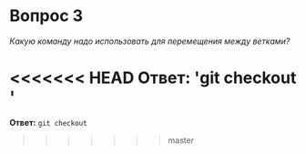 # Вопрос 3

*Какую команду надо использовать для перемещения между ветками?*

<<<<<<< HEAD
**Ответ:** 'git checkout <Name of Branch>'
=======
**Ответ:** `git checkout`
>>>>>>> master
